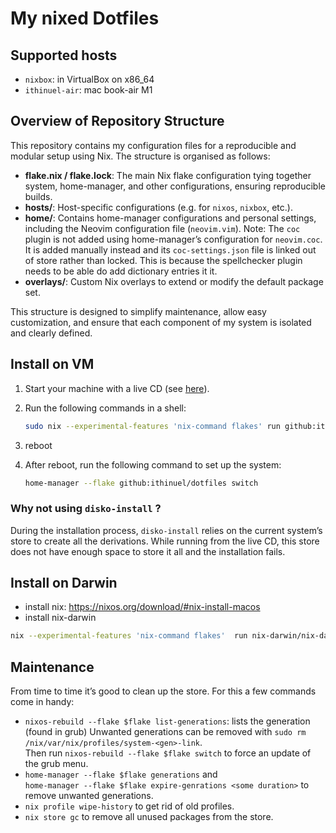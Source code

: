 # My nixed Dotfiles

## Supported hosts

- `nixbox`: in VirtualBox on x86_64
- `ithinuel-air`: mac book-air M1

## Overview of Repository Structure

This repository contains my configuration files for a reproducible and modular setup using Nix.
The structure is organised as follows:

- **flake.nix / flake.lock**: The main Nix flake configuration tying together system, home-manager,
  and other configurations, ensuring reproducible builds.
- **hosts/**: Host-specific configurations (e.g. for `nixos`, `nixbox`, etc.).
- **home/**: Contains home-manager configurations and personal settings, including the Neovim
  configuration file (`neovim.vim`).
  Note: The `coc` plugin is not added using home-manager’s configuration for `neovim.coc`.
  It is added manually instead and its `coc-settings.json` file is linked out of store rather than
  locked. This is because the spellchecker plugin needs to be able do add dictionary entries it it.
- **overlays/**: Custom Nix overlays to extend or modify the default package set.

This structure is designed to simplify maintenance, allow easy customization, and ensure that each
component of my system is isolated and clearly defined.

## Install on VM

1. Start your machine with a live CD (see [here](https://nixos.org/download.html)).
2. Run the following commands in a shell:

   ```sh
   sudo nix --experimental-features 'nix-command flakes' run github:ithinuel/dotfiles <your_host_name>
   ```

3. reboot
4. After reboot, run the following command to set up the system:

   ```sh
   home-manager --flake github:ithinuel/dotfiles switch
   ```

### Why not using `disko-install` ?

During the installation process, `disko-install` relies on the current system’s store to create all
the derivations. While running from the live CD, this store does not have enough space to store it
all and the installation fails.

## Install on Darwin

- install nix: <https://nixos.org/download/#nix-install-macos>
- install nix-darwin

```sh
nix --experimental-features 'nix-command flakes'  run nix-darwin/nix-darwin-24.11 -- switch --flake github:ithinuel/dotfiles/nixed#<your_host_name>
```

## Maintenance

From time to time it’s good to clean up the store. For this a few commands come in handy:

- `nixos-rebuild --flake $flake list-generations`: lists the generation (found in grub)
  Unwanted generations can be removed with `sudo rm /nix/var/nix/profiles/system-<gen>-link`.  
  Then run `nixos-rebuild --flake $flake switch` to force an update of the grub menu.
- `home-manager --flake $flake generations` and  
  `home-manager --flake $flake expire-genrations <some duration>` to remove unwanted generations.
- `nix profile wipe-history` to get rid of old profiles.
- `nix store gc` to remove all unused packages from the store.
